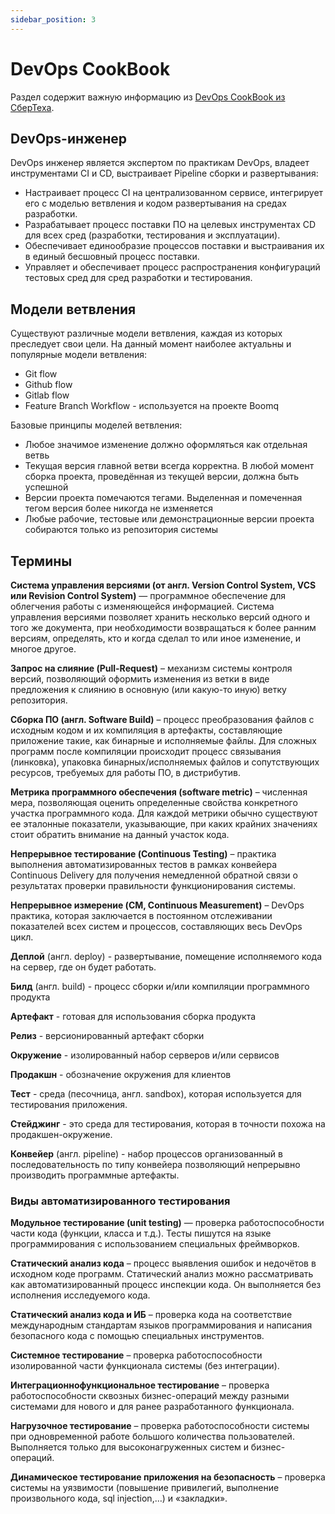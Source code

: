 ```yaml
---
sidebar_position: 3
---
```


# DevOps CookBook

Раздел содержит важную информацию из [DevOps CookBook из СберТеха](http://usvn.ahuman.org/svn/urmweb/doc/devops/sbertech_sbergile_v2_06.pdf).

## DevOps-инженер

DevOps инженер является экспертом по практикам DevOps, владеет инструментами CI и CD, выстраивает Pipeline cборки и развертывания:

- Настраивает процесс CI на централизованном сервисе, интегрирует его с моделью ветвления и кодом развертывания на средах разработки.
- Разрабатывает процесс поставки ПО на целевых инструментах CD для всех сред (разработки, тестирования и эксплуатации).
- Обеспечивает единообразие процессов поставки и выстраивания их в единый бесшовный процесс поставки.
- Управляет и обеспечивает процесс распространения конфигураций тестовых сред для сред разработки и тестирования.

## Модели ветвления

Существуют различные модели ветвления, каждая из которых преследует свои цели. На данный момент наиболее актуальны и популярные модели ветвления:

- Git flow
- Github flow
- Gitlab flow
- Feature Branch Workflow - используется на проекте Boomq

Базовые принципы моделей ветвления:

- Любое значимое изменение должно оформляться как отдельная ветвь
- Текущая версия главной ветви всегда корректна. В любой момент сборка проекта, проведённая из текущей версии, должна быть успешной
- Версии проекта помечаются тегами. Выделенная и помеченная тегом версия более никогда не изменяется
- Любые рабочие, тестовые или демонстрационные версии проекта собираются только из репозитория системы

## Термины

**Система управления версиями (от англ. Version Control System, VCS или Revision Control System)** —
программное обеспечение для облегчения работы с изменяющейся информацией. Система управления версиями позволяет хранить несколько версий одного и того же документа, при необходимости возвращаться к более ранним версиям, определять, кто и когда сделал то или иное изменение, и многое другое.

**Запрос на слияние (Pull-Request)** – механизм системы контроля версий, позволяющий оформить изменения из ветки в виде предложения к слиянию в основную (или какую-то иную) ветку репозитория.

**Сборка ПО (англ. Software Build)** – процесс преобразования файлов с исходным кодом и их компиляция в артефакты, составляющие приложение такие, как бинарные и исполняемые файлы. Для сложных программ после компиляции происходит процесс связывания (линковка), упаковка бинарных/исполняемых файлов и сопутствующих ресурсов, требуемых для работы ПО, в дистрибутив.

**Метрика программного обеспечения (software metric)** – численная мера, позволяющая оценить определенные свойства конкретного участка программного кода. Для каждой метрики обычно существуют ее эталонные показатели, указывающие, при каких крайних значениях стоит обратить внимание на данный участок кода.

**Непрерывное тестирование (Continuous Testing)** – практика выполнения автоматизированных тестов в рамках конвейера Continuous Delivery для получения немедленной обратной связи о результатах проверки правильности функционирования системы.

**Непрерывное измерение (CM, Continuous Measurement)** –  DevOps практика, которая заключается в постоянном отслеживании показателей всех систем и процессов, составляющих весь DevOps цикл.

**Деплой** (англ. deploy) - развертывание, помещение исполняемого кода на сервер, где он будет работать.

**Билд** (англ. build) - процесс сборки и/или компиляции программного продукта

**Артефакт** - готовая для использования сборка продукта

**Релиз** - версионированный артефакт сборки

**Окружение** - изолированный набор серверов и/или сервисов

**Продакшн** - обозначение окружения для клиентов

**Тест** - среда (песочница, англ. sandbox), которая используется для тестирования приложения.

**Стейджинг** - это среда для тестирования, которая в точности похожа на продакшен-окружение.

**Конвейер** (англ. pipeline) - набор процессов организованный в последовательность по типу конвейера позволяющий непрерывно производить программные артефакты.

### Виды автоматизированного тестирования

**Модульное тестирование (unit testing)** — проверка работоспособности части кода (функции, класса и т.д.). Тесты пишутся на языке программирования с использованием специальных фреймворков.

**Статический анализ кода** – процесс выявления ошибок и недочётов в исходном коде программ. Статический анализ можно рассматривать как автоматизированный процесс инспекции кода. Он выполняется без исполнения исследуемого кода.

**Статический анализ кода и ИБ** – проверка кода на соответствие международным стандартам языков программирования и написания безопасного кода с помощью специальных инструментов.

**Системное тестирование** – проверка работоспособности изолированной части функционала системы (без интеграции).

**Интеграционнофункциональное тестирование** – проверка работоспособности сквозных бизнес-операций между разными системами для нового и для ранее разработанного функционала.

**Нагрузочное тестирование** – проверка работоспособности системы при одновременной работе большого количества пользователей. Выполняется только для высоконагруженных систем и бизнес-операций.

**Динамическое тестирование приложения на безопасность** – проверка системы на уязвимости (повышение привилегий, выполнение произвольного кода, sql injection,…) и «закладки».